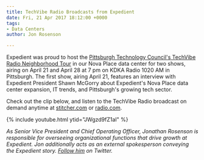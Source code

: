 ```yaml
---
title: TechVibe Radio Broadcasts from Expedient
date: Fri, 21 Apr 2017 18:12:00 +0000
tags:
- Data Centers
author: Jon Rosenson

---
```

Expedient was proud to host the [Pittsburgh Technology Council's TechVibe Radio Neighborhood Tour](http://www.pghtech.org/news-publications/techvibe-radio.aspx) in our Nova Place data center for two shows, airing on April 21 and April 28 at 7 pm on KDKA Radio 1020 AM in Pittsburgh. The first show, airing April 21, features an interview with Expedient President Shawn McGorry about Expedient's Nova Place data center expansion, IT trends, and Pittsburgh's growing tech sector.

Check out the clip below, and listen to the TechVibe Radio broadcast on demand anytime at [stitcher.com](http://correspondence.pghtech.org/q/Oc422m4XyfQLrxbfjxYnRSN0nZJDqBBergvVezURicICbKRN0rDYIvbIP2Ww) or [radio.com](http://radio.com/).

{% include youtube.html ytid="JWgzd9fZ1aI" %}

_As Senior Vice President and Chief Operating Officer, Jonathan Rosenson is responsible for overseeing organizational functions that drive growth at Expedient. Jon additionally acts as an external spokesperson conveying the Expedient story._ [_Follow him_](https://twitter.com/rosenson) _on Twitter._